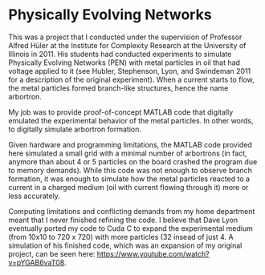 # Physically Evolving Networks

This was a project that I conducted under the supervision of Professor Alfred Hüler at the Institute for Complexity Research at the University of Illinois in 2011. His students had conducted experiments to simulate Physically Evolving Networks (PEN) with metal particles in oil that had voltage applied to it (see Hubler, Stephenson, Lyon, and Swindeman 2011 for a description of the original experiment). When a current starts to flow, the metal particles formed branch-like structures, hence the name arbortron.

My job was to provide proof-of-concept MATLAB code that digitally emulated the experimental behavior of the metal particles. In other words, to digitally simulate arbortron formation.

Given hardware and programming limitations, the MATLAB code provided here simulated a small grid with a minimal number of arbortrons (in fact, anymore than about 4 or 5 particles on the board crashed the program due to memory demands). While this code was not enough to observe branch formation, it was enough to simulate how the metal particles reacted to a current in a charged medium (oil with current flowing through it) more or less accurately.

Computing limitations and conflicting demands from my home department meant that I never finished refining the code. I believe that Dave Lyon eventually ported my code to Cuda C to expand the experimental medium (from 10x10 to 720 x 720) with more particles (32 insead of just 4. A simulation of his finished code, which was an expansion of my original project, can be seen here: https://www.youtube.com/watch?v=pYGAB6vaT08.
